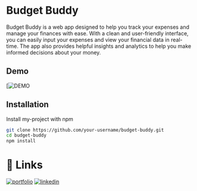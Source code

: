 
# Budget Buddy

Budget Buddy is a web app designed to help you track your expenses and manage your finances with ease. With a clean and user-friendly interface, you can easily input your expenses and view your financial data in real-time. The app also provides helpful insights and analytics to help you make informed decisions about your money.

## Demo

[![DEMO](https://budget-buddy-app.web.app)


## Installation

Install my-project with npm

```bash
git clone https://github.com/your-username/budget-buddy.git
cd budget-buddy
npm install
```

# 🔗 Links
[![portfolio](https://img.shields.io/badge/my_portfolio-000?style=for-the-badge&logo=ko-fi&logoColor=white)](https://miguelcamilo.dev)
[![linkedin](https://img.shields.io/badge/linkedin-0A66C2?style=for-the-badge&logo=linkedin&logoColor=white)](https://www.linkedin.com/in/miguel-camilo/)
